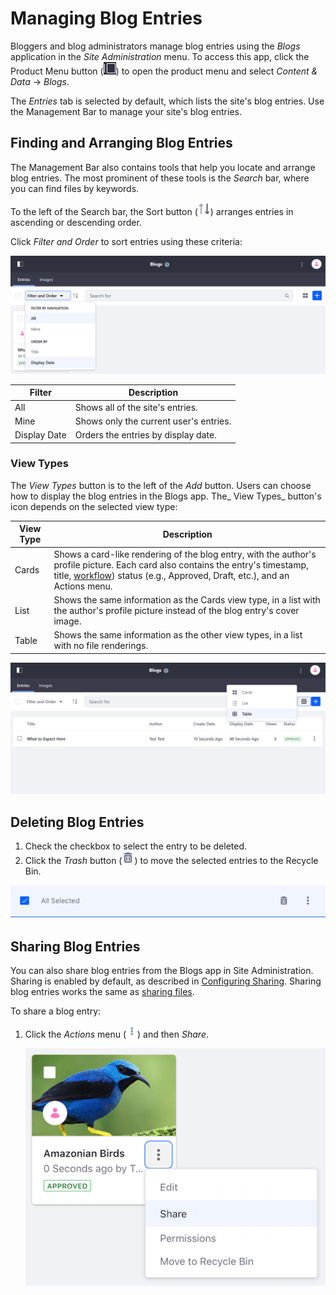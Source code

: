 # Managing Blog Entries

Bloggers and blog administrators manage blog entries using the _Blogs_ application in the _Site Administration_ menu. To access this app, click the Product Menu button (![Menu](../../images/icon-product-menu.png)) to open the product menu and select _Content & Data_ &rarr; _Blogs_.

The _Entries_ tab is selected by default, which lists the site's blog entries. Use the Management Bar to manage your site's blog entries.

## Finding and Arranging Blog Entries

The Management Bar also contains tools that help you locate and arrange blog entries. The most prominent of these tools is the *Search* bar, where you can find files by keywords.

To the left of the Search bar, the Sort button (![Sort](../../images/icon-sort.png)) arranges entries in ascending or descending order.

Click _Filter and Order_ to sort entries using these criteria:

![Filter and Order menu](./managing-blog-entries/images/02.png)

| Filter | Description |
| --- | --- |
| All | Shows all of the site's entries.|
| Mine | Shows only the current user's entries. |
| Display Date | Orders the entries by display date. |

### View Types

The _View Types_ button is to the left of the _Add_ button. Users can choose how to display the blog entries in the Blogs app. The_ View Types_ button's icon depends on the selected view type:

| View Type | Description |
| --- | --- |
| Cards | Shows a card-like rendering of the blog entry, with the author's profile picture. Each card also contains the entry's timestamp, title, [workflow](../../process-automation/workflow/user-guide/introduction-to-workflow.md)) status (e.g., Approved, Draft, etc.), and an Actions menu. |
| List | Shows the same information as the Cards view type, in a list with the author's profile picture instead of the blog entry's cover image. |
| Table | Shows the same information as the other view types, in a list with no file renderings. |

![See the different View Types in the Site Administration Blogs Menu](./managing-blog-entries/images/03.png)

## Deleting Blog Entries

1. Check the checkbox to select the entry to be deleted.
1. Click the _Trash_ button (![Trash](../../images/icon-trash.png)) to move the selected entries to the Recycle Bin.

![Select and delete a blog entry](./managing-blog-entries/images/01.png)

## Sharing Blog Entries

You can also share blog entries from the Blogs app in Site Administration. Sharing is enabled by default, as described in [Configuring Sharing](https://help.liferay.com/hc/en-us/articles/360029040731-Configuring-Sharing).
Sharing blog entries works the same as [sharing files](https://help.liferay.com/hc/en-us/articles/360029040711-Sharing-Files).

To share a blog entry:

1. Click the _Actions_ menu (![Actions](../../images/icon-actions.png)) and then _Share_.

    ![Share a blog entry via its Actions menu.](./managing-blog-entries/images/04.png)

<!-- I think there's missing content here about how sharing blog entries works. What does it really mean to share a blog entry? Also - this section is a prime candidate to move out of this article, depending on how "Sharing" is defined. -->

